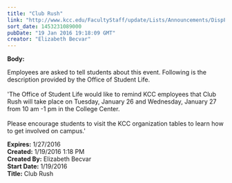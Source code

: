 ```yaml
---
title: "Club Rush"
link: "http://www.kcc.edu/FacultyStaff/update/Lists/Announcements/DispForm.aspx?ID=2147"
sort_date: 1453231089000
pubDate: "19 Jan 2016 19:18:09 GMT"
creator: "Elizabeth Becvar"
---
```


<div><b>Body:</b> <div class="ExternalClass10993C8AC9B9436BB2C26E651CE4A344"><p>​Employees are asked to tell students about this event. Following is the description provided by the Office of Student Life.<br /><br />'The Office of Student Life would like to remind KCC employees that Club Rush will take place on Tuesday, January 26 and Wednesday, January 27 from 10 am -1 pm in the College Center. <br /><br />Please encourage students to visit the KCC organization tables to learn how to get involved on campus.'<br /></p></div></div>
<div><b>Expires:</b> 1/27/2016</div>
<div><b>Created:</b> 1/19/2016 1:18 PM</div>
<div><b>Created By:</b> Elizabeth Becvar</div>
<div><b>Start Date:</b> 1/19/2016</div>
<div><b>Title:</b> Club Rush</div>
